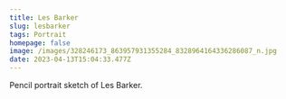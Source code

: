 ```yaml
---
title: Les Barker
slug: lesbarker
tags: Portrait
homepage: false
image: /images/328246173_863957931355284_8328964164336286087_n.jpg
date: 2023-04-13T15:04:33.477Z
---
```

Pencil portrait sketch of Les Barker.

